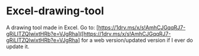 # Excel-drawing-tool
A drawing tool made in Excel.
Go to: [https://1drv.ms/x/s!AmhCJGqqRJ7-gRiLITZQlwixtHRb?e=VJgRha]([https://1drv.ms/x/s!AmhCJGqqRJ7-gRiLITZQlwixtHRb?e=VJgRha] for a web version/updated version if I ever do update it.

